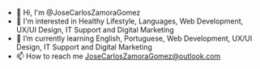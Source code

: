 - 👋 Hi, I'm @JoseCarlosZamoraGomez
- 👀 I'm interested in Healthy Lifestyle, Languages, Web Development, UX/UI Design, IT Support and Digital Marketing
- 🌱 I’m currently learning English, Portuguese, Web Development, UX/UI Design, IT Support and Digital Marketing 
- 📫 How to reach me JoseCarlosZamoraGomez@outlook.com

<!---
JoseCarlosZamoraGomez/JoseCarlosZamoraGomez is a ✨ special ✨ repository because its `README.md` (this file) appears on your GitHub profile.
You can click the Preview link to take a look at your changes.
--->
